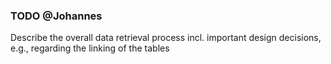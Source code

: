 ### TODO @Johannes

Describe the overall data retrieval process incl. important design decisions, e.g., regarding the linking of the tables
